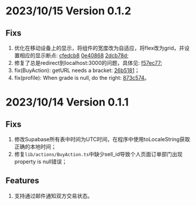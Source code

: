 # 2023/10/15 Version 0.1.2

## Fixs

1. 优化在移动设备上的显示，将组件的宽度改为自适应，将flex改为grid，并设置相应的显示断点: 
[cfedcb8](https://github.com/Helio609/2Books/commit/cfedcb8f7940aa11c7a67e174ffba42cce8350f2)
[0e40868](https://github.com/Helio609/2Books/commit/0e408684eceb07124e53060be74ba8d107959f87)
[2dcb78d](https://github.com/Helio609/2Books/commit/2dcb78d88ef94d88b35e477349846b8198dda6d4);
2. 修复了总是redirect到localhost:3000的问题，具体见: [f57ec77](https://github.com/Helio609/2Books/commit/f57ec77db04b4212bcec9da82cbb5a39cbc02d83);
3. fix(BuyAction): getURL needs a bracket: [26b5181](https://github.com/Helio609/2Books/commit/26b5181462b237e67458a31cf9cfea001e7bf195)；
4. fix(profile): When grade is null, do the right: [873c574](https://github.com/Helio609/2Books/commit/873c574a6c04cf3d9bc3873f6dac3dadb2e8230a)。

# 2023/10/14 Version 0.1.1

## Fixs

1. 修改Supabase所有表中时间为UTC时间，在程序中使用toLocaleString获取正确的本地时间；
2. 修复`lib/actions/BuyAction.ts`中缺少sell_id导致个人页面订单部门出现property is null错误；

## Features

1. 支持通过邮件通知双方交易状态。